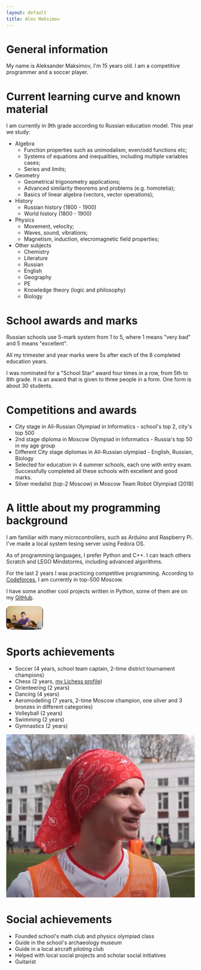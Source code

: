 ```yaml
---
layout: default
title: Alex Maksimov
---
```


# General information

My name is Aleksander Maksimov, I'm 15 years old. I am a competitive programmer and a soccer player.

# Current learning curve and known material

I am currently in 9th grade according to Russian education model. This year we study:

- Algebra
  - Function properties such as unimodalism, even/odd functions etc;
  - Systems of equations and inequalities, including multiple variables cases;
  - Series and limits;
- Geometry
  - Geometrical trigonometry applications;
  - Advanced similarity theorems and problems (e.g. homotetia);
  - Basics of linear algebra (vectors, vector operations);
- History
  - Russian history (1800 - 1900)
  - World history (1800 - 1900)
- Physics
  - Movement, velocity;
  - Waves, sound, vibrations;
  - Magnetism, induction, elecromagnetic field properties;
- Other subjects
  - Chemistry
  - Literature
  - Russian
  - English
  - Geography
  - PE
  - Knowledge theory (logic and philosophy)
  - Biology

# School awards and marks

Russian schools use 5-mark system from 1 to 5, where 1 means "very bad" and 5 means "excellent".

All my trimester and year marks were 5s after each of the 8 completed education years.

I was nominated for a "School Star" award four times in a row, from 5th to 8th grade. It is an award that is given to three people in a form. One form is about 30 students.

# Competitions and awards

- City stage in All-Russian Olympiad in Informatics - school's top 2, city's top 500
- 2nd stage diploma in Moscow Olympiad in Informatics - Russia's top 50 in my age group
- Different City stage diplomas in All-Russian olympiad - English, Russian, Biology
- Selected for education in 4 summer schools, each one with entry exam. Successfully completed all these schools with excellent and good marks.
- Silver medalist (top-2 Moscow) in Moscow Team Robot Olympiad (2018)

# A little about my programming background

I am familiar with many microcontrollers, such as Arduino and Raspberry Pi. I've made a local system tesing server using Fedora OS.

As of programming languages, I prefer Python and C++. I can teach others Scratch and LEGO Mindstorms, including advanced algorithms.

For the last 2 years I was practicing competitive programming. According to [Codeforces](https://codeforces.com/profile/hurricanecoder), I am currently in top-500 Moscow.

I have some another cool projects written in Python, some of them are on my [GitHub](https://github.com/https://github.com/ASMaksimov2007).

![Programming summer camp](assets/camp.png)

# Sports achievements

- Soccer (4 years, school team captain, 2-time district tournament champions)
- Chess (2 years, [my Lichess profile](https://lichess.org/@/Alex_Maksimov))
- Orienteering (2 years)
- Dancing (4 years)
- Aeromodelling (7 years, 2-time Moscow champion, one silver and 3 bronzes in different categories)
- Volleyball (2 years)
- Swimming (2 years)
- Gymnastics (2 years)

![Playing soccer](assets/soccer.png)

# Social achievements

- Founded school's math club and physics olympiad class
- Guide in the school's archaeology museum
- Guide in a local aircraft piloting club
- Helped with local social projects and scholar social initiatives
- Guitarist
